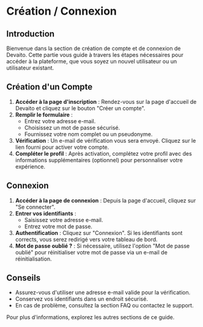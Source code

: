 # Création / Connexion

## Introduction
Bienvenue dans la section de création de compte et de connexion de Devaito. Cette partie vous guide à travers les étapes nécessaires pour accéder à la plateforme, que vous soyez un nouvel utilisateur ou un utilisateur existant.

## Création d'un Compte
1. **Accéder à la page d'inscription** : Rendez-vous sur la page d'accueil de Devaito et cliquez sur le bouton "Créer un compte".
2. **Remplir le formulaire** :
   - Entrez votre adresse e-mail.
   - Choisissez un mot de passe sécurisé.
   - Fournissez votre nom complet ou un pseudonyme.
3. **Vérification** : Un e-mail de vérification vous sera envoyé. Cliquez sur le lien fourni pour activer votre compte.
4. **Compléter le profil** : Après activation, complétez votre profil avec des informations supplémentaires (optionnel) pour personnaliser votre expérience.

## Connexion
1. **Accéder à la page de connexion** : Depuis la page d'accueil, cliquez sur "Se connecter".
2. **Entrer vos identifiants** :
   - Saisissez votre adresse e-mail.
   - Entrez votre mot de passe.
3. **Authentification** : Cliquez sur "Connexion". Si les identifiants sont corrects, vous serez redirigé vers votre tableau de bord.
4. **Mot de passe oublié ?** : Si nécessaire, utilisez l'option "Mot de passe oublié" pour réinitialiser votre mot de passe via un e-mail de réinitialisation.

## Conseils
- Assurez-vous d'utiliser une adresse e-mail valide pour la vérification.
- Conservez vos identifiants dans un endroit sécurisé.
- En cas de problème, consultez la section FAQ ou contactez le support.

Pour plus d'informations, explorez les autres sections de ce guide.